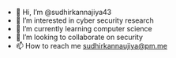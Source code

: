 - 👋 Hi, I’m @sudhirkannajiya43
- 👀 I’m interested in cyber security research
- 🌱 I’m currently learning computer science
- 💞️ I’m looking to collaborate on security
- 📫 How to reach me sudhirkannaujiya@pm.me

<!---
sudhirkannaujiya43/sudhirkannaujiya43 is a ✨ special ✨ repository because its `README.md` (this file) appears on your GitHub profile.
You can click the Preview link to take a look at your changes.
--->
